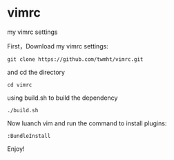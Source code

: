 vimrc
=====

my vimrc settings

First，Download my vimrc settings:  
```
git clone https://github.com/twmht/vimrc.git
```
and cd the directory
```
cd vimrc
```
using build.sh to build the dependency
```
./build.sh
```
Now luanch vim and run the command to install plugins:
```
:BundleInstall
```
Enjoy!
